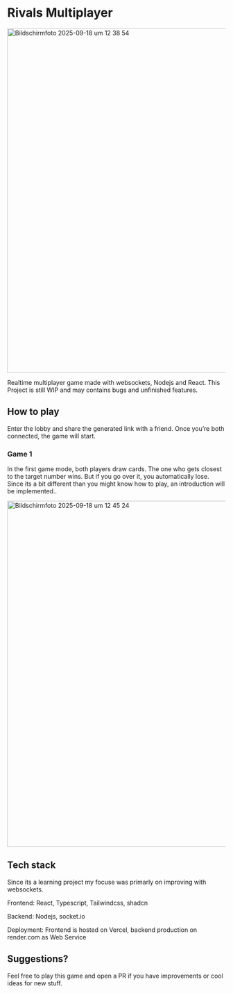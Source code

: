 # Rivals Multiplayer

<img width="1417" height="793" alt="Bildschirmfoto 2025-09-18 um 12 38 54" src="https://github.com/user-attachments/assets/9523704a-3dae-4c41-bf25-af197cf21c64" />

Realtime multiplayer game made with websockets, Nodejs and React. This Project is still WIP and may contains bugs and unfinished features.


## How to play

Enter the lobby and share the generated link with a friend. Once you’re both connected, the game will start.

### Game 1
In the first game mode, both players draw cards. The one who gets closest to the target number wins. But if you go over it, you automatically lose. Since its a bit different than you might know how to play, an introduction will be implemented..

<img width="1432" height="797" alt="Bildschirmfoto 2025-09-18 um 12 45 24" src="https://github.com/user-attachments/assets/ff311d01-5cee-4e94-ad58-50e1ac1980f5" />


## Tech stack
Since its a learning project my focuse was primarly on improving with websockets.

Frontend: React, Typescript, Tailwindcss, shadcn

Backend: Nodejs, socket.io

Deployment: Frontend is hosted on Vercel, backend production on render.com as Web Service


## Suggestions?

Feel free to play this game and open a PR if you have improvements or cool ideas for new stuff.

